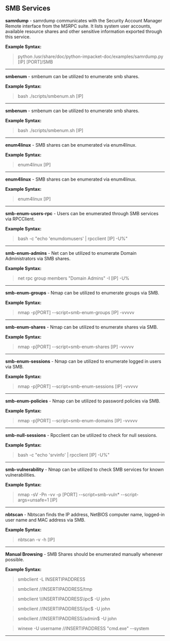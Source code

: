 ## SMB Services
**samrdump** - samrdump communicates with the Security Account Manager Remote interface from the MSRPC suite. It lists system user accounts, available resource shares and other sensitive information exported through this service.

**Example Syntax:**

> python /usr/share/doc/python-impacket-doc/examples/samrdump.py [IP] [PORT]/SMB


***

**smbenum** - smbenum can be utilized to enumerate smb shares.

**Example Syntax:**

> bash ./scripts/smbenum.sh [IP]


***

**smbenum** - smbenum can be utilized to enumerate smb shares.

**Example Syntax:**

> bash ./scripts/smbenum.sh [IP]


***

**enum4linux** - SMB shares can be enumerated via enum4linux.

**Example Syntax:**

> enum4linux [IP]

***

**enum4linux** - SMB shares can be enumerated via enum4linux.

**Example Syntax:**

> enum4linux [IP]


***

**smb-enum-users-rpc** - Users can be enumerated through SMB services via RPCClient.

**Example Syntax:**

> bash -c \"echo 'enumdomusers' | rpcclient [IP] -U%\"


***

**smb-enum-admins** - Net can be utilized to enumerate Domain Administrators via SMB shares.

**Example Syntax:**

> net rpc group members \"Domain Admins\" -I [IP] -U%


***

**smb-enum-groups** - Nmap can be utilized to enumerate groups via SMB.

**Example Syntax:**

> nmap -p[PORT] --script=smb-enum-groups [IP] -vvvvv


***

**smb-enum-shares** - Nmap can be utilized to enumerate shares via SMB.

**Example Syntax:**

> nmap -p[PORT] --script=smb-enum-shares [IP] -vvvvv

***

**smb-enum-sessions** - Nmap can be utilized to enumerate logged in users via SMB.

**Example Syntax:**

> nmap -p[PORT] --script=smb-enum-sessions [IP] -vvvvv

***

**smb-enum-policies** - Nmap can be utilized to password policies via SMB.

**Example Syntax:**

> nmap -p[PORT] --script=smb-enum-domains [IP] -vvvvv

***

**smb-null-sessions** - Rpcclient can be utilized to check for null sessions.

**Example Syntax:**

> bash -c \"echo 'srvinfo' | rpcclient [IP] -U%\"

***

**smb-vulnerability** - Nmap can be utilized to check SMB services for known vulnerabilities.

**Example Syntax:**

> nmap -sV -Pn -vv -p [PORT] --script=smb-vuln* --script-args=unsafe=1 [IP]

***

**nbtscan** - Nbtscan finds the IP address, NetBIOS computer name, logged-in user name and MAC address via SMB.

**Example Syntax:**

> nbtscan -v -h [IP]

***

**Manual Browsing** - SMB Shares should be enumerated manually whenever possible.

**Example Syntax:**

> smbclient -L INSERTIPADDRESS

> smbclient //INSERTIPADDRESS/tmp

> smbclient \\\\INSERTIPADDRESS\\ipc$ -U john

> smbclient //INSERTIPADDRESS/ipc$ -U john

> smbclient //INSERTIPADDRESS/admin$ -U john

> winexe -U username //INSERTIPADDRESS "cmd.exe" --system

***